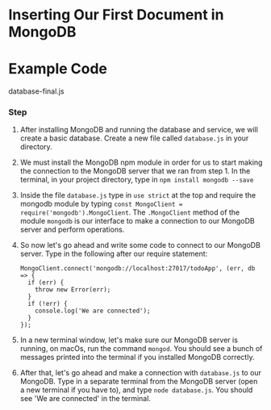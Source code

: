 # Inserting Our First Document in MongoDB

# Example Code

database-final.js

### Step

1.  After installing MongoDB and running the database and service, we will create a basic database. Create a new file called `database.js` in your directory.

2.  We must install the MongoDB npm module in order for us to start making the connection to the MongoDB server that we ran from step 1. In the terminal, in your project directory, type in `npm install mongodb --save`

3.  Inside the file `database.js` type in `use strict` at the top and require the mongodb module by typing `const MongoClient = require('mongodb').MongoClient`. The `.MongoClient` method of the module `mongodb` is our interface to make a connection to our MongoDB server and perform operations.

4.  So now let's go ahead and write some code to connect to our MongoDB server. Type in the following after our require statement:

    ```
    MongoClient.connect('mongodb://localhost:27017/todoApp', (err, db => {
      if (err) {
        throw new Error(err);
      }
      if (!err) {
        console.log('We are connected');
      }
    });
    ```

5.  In a new terminal window, let's make sure our MongoDB server is running, on macOs, run the command `mongod`. You should see a bunch of messages printed into the terminal if you installed MongoDB correctly.

6.  After that, let's go ahead and make a connection with `database.js` to our MongoDB. Type in a separate terminal from the MongoDB server (open a new terminal if you have to), and type `node database.js`. You should see 'We are connected' in the terminal.
